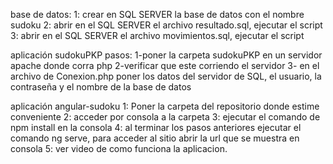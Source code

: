 base de datos:
1: crear en SQL SERVER la base de datos con el nombre sudoku
2: abrir en el SQL SERVER el archivo resultado.sql, ejecutar el script
3: abrir en el SQL SERVER el archivo movimientos.sql, ejecutar el script 

aplicación sudokuPKP pasos:
1-poner la carpeta sudokuPKP en un servidor apache donde corra php
2-verificar que este corriendo el servidor
3- en el archivo de Conexion.php poner los datos del servidor de SQL, el usuario, la contraseña y el nombre de la base de datos

aplicación angular-sudoku
1: Poner la carpeta del repositorio donde estime conveniente
2: acceder por consola a la carpeta
3: ejecutar el comando de npm install en la consola
4: al terminar los pasos anteriores ejecutar el comando ng serve, para acceder al sitio abrir la url que se muestra en consola
5: ver video de como funciona la aplicacion.
